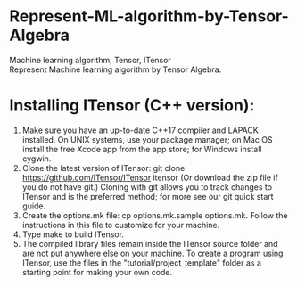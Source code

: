# Represent-ML-algorithm-by-Tensor-Algebra
Machine learning algorithm, Tensor, ITensor   
Represent Machine learning algorithm by Tensor Algebra.
# Installing ITensor (C++ version):

1. Make sure you have an up-to-date C++17 compiler and LAPACK installed. On UNIX systems, use your package manager; on Mac OS install the free Xcode app from the app store; for Windows install cygwin.
2. Clone the latest version of ITensor:
git clone https://github.com/ITensor/ITensor itensor
(Or download the zip file if you do not have git.)
Cloning with git allows you to track changes to ITensor and is the preferred method; for more see our git quick start guide.
3. Create the options.mk file: cp options.mk.sample options.mk. Follow the instructions in this file to customize for your machine.
4. Type make to build ITensor.
5. The compiled library files remain inside the ITensor source folder and are not put anywhere else on your machine. To create a program using ITensor, use the files in the "tutorial/project_template" folder as a starting point for making your own code.
